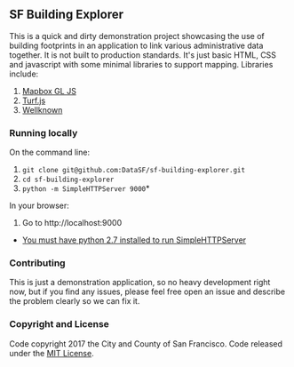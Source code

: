 ## SF Building Explorer

This is a quick and dirty demonstration project showcasing the use of building footprints in an application to link various administrative data together. It is not built to production standards. It's just basic HTML, CSS and javascript with some minimal libraries to support mapping. Libraries include:

1. [Mapbox GL JS](https://github.com/mapbox/mapbox-gl-js)
2. [Turf.js](https://github.com/Turfjs/turf)
3. [Wellknown](https://github.com/mapbox/wellknown)

### Running locally

On the command line:
1. `git clone git@github.com:DataSF/sf-building-explorer.git`
2. `cd sf-building-explorer`
3. `python -m SimpleHTTPServer 9000`*

In your browser:
1. Go to http://localhost:9000

* [You must have python 2.7 installed to run SimpleHTTPServer](https://docs.python.org/2/library/simplehttpserver.html)

### Contributing

This is just a demonstration application, so no heavy development right now, but if you find any issues, please feel free open an issue and describe the problem clearly so we can fix it.

### Copyright and License

Code copyright 2017 the City and County of San Francisco. Code released under the [MIT License](https://github.com/DataSF/sf-building-explorer/blob/master/LICENSE).
